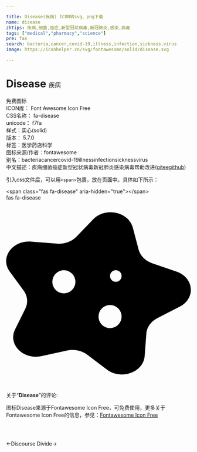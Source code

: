 ```yaml
---

title: Disease(疾病) ICON转svg、png下载
name: disease
zhTips: 疾病,细菌,癌症,新型冠状病毒,新冠肺炎,感染,病毒
tags: ["medical","pharmacy","science"]
pre: fas
search: bacteria,cancer,covid-19,illness,infection,sickness,virus
image: https://iconhelper.cn/svg/fontawesome/solid/disease.svg

---
```


# Disease  <small style="font-size: 60%;font-weight: 100">疾病</small>


<div class="detail-page">
<p>
<span><span class="badge-success badge">免费图标</span> </span>
<br/>
<span>
ICON库：
<span class="badge-secondary badge">Font Awesome Icon Free</span> 
</span>
<br/>
<span>
CSS名称：
<span class="badge-secondary badge">fa-disease</span> 
</span>
<br/>
<span>
unicode：
<span class="badge-secondary badge">f7fa</span> 
<copy-btn content='f7fa' btn-title=""></copy-btn>
<copy-btn :content='String.fromCodePoint(parseInt("f7fa", 16))' btn-title="复制U"></copy-btn>
</span><br/><span>样式：<span class="badge-light badge">实心(solid)</span></span>
<br/>
<span>
版本：
<span class="badge-secondary badge">5.7.0</span> 
</span><br/><span>标签：<span class="badge-light badge"><router-link to="/tags/medical.html">医学</router-link></span><span class="badge-light badge"><router-link to="/tags/pharmacy.html">药店</router-link></span><span class="badge-light badge"><router-link to="/tags/science.html">科学</router-link></span></span>
<br/>
<span>图标来源/作者：<span class="badge-light badge">fontawesome</span></span> 
<br/>
<span>别名：<span class="badge-light badge">bacteria</span><span class="badge-light badge">cancer</span><span class="badge-light badge">covid-19</span><span class="badge-light badge">illness</span><span class="badge-light badge">infection</span><span class="badge-light badge">sickness</span><span class="badge-light badge">virus</span></span><br/><span class="zh-detail">中文描述：<span class="badge-primary badge">疾病</span><span class="badge-primary badge">细菌</span><span class="badge-primary badge">癌症</span><span class="badge-primary badge">新型冠状病毒</span><span class="badge-primary badge">新冠肺炎</span><span class="badge-primary badge">感染</span><span class="badge-primary badge">病毒</span><span class="help-link"><span>帮助改进</span>(<a href="https://gitee.com/liuwave/icon-helper/edit/master/json/fontawesome/solid/disease.json" target="_blank" rel="noopener noreferrer">gitee</a><a href="https://github.com/liuwave/icon-helper/edit/master/json/fontawesome/solid/disease.json" target="_blank" rel="noopener noreferrer">github</a></span>)</span><br/>
</p>
</div>
<div class="alert alert-dark">
  <i class="fas fa-disease fa-xs"></i>
  <i class="fas fa-disease fa-sm"></i>
  <i class="fas fa-disease fa-lg"></i>
  <i class="fas fa-disease fa-2x"></i>
  <i class="fas fa-disease fa-3x"></i>
  <i class="fas fa-disease fa-5x"></i>
  <i class="fas fa-disease fa-7x"></i>
</div>
<div>
  <p>引入css文件后，可以用<code>&lt;span&gt;</code>包裹，放在页面中。具体如下所示：    
  </p>
  <div class="alert alert-primary" style="font-size: 14px">
    &lt;span class="fas fa-disease" aria-hidden="true"&gt;&lt;/span&gt;
    <copy-btn content='<span class="fas fa-disease" aria-hidden="true"></span>'></copy-btn>
  </div>
  <div class="alert alert-secondary">
    <i class="fas fa-disease"
    style="font-size: 24px"
    aria-hidden="true"></i> fas fa-disease
    <copy-btn content="fas fa-disease" btn-title="复制图标名称"></copy-btn>
  </div>
</div>
<div id="svg" class="svg-wrap">
<svg xmlns="http://www.w3.org/2000/svg" viewBox="0 0 512 512"><path d="M472.29 195.9l-67.06-23c-19.28-6.6-33.54-20.92-38.14-38.31l-16-60.45c-11.58-43.77-76.57-57.13-110-22.62L195 99.24c-13.26 13.71-33.54 20.93-54.2 19.31l-71.9-5.62c-52-4.07-86.93 44.89-59 82.84l38.54 52.42c11.08 15.07 12.82 33.86 4.64 50.24l-28.43 57C4 396.67 47.46 440.29 98.11 429.23l70-15.28c20.11-4.39 41.45 0 57.07 11.73l54.32 40.83c39.32 29.56 101 7.57 104.45-37.22l4.7-61.86c1.35-17.8 12.8-33.87 30.63-43l62-31.74c44.84-22.96 39.55-80.17-8.99-96.79zM160 256a32 32 0 1 1 32-32 32 32 0 0 1-32 32zm128 96a32 32 0 1 1 32-32 32 32 0 0 1-32 32zm16-128a16 16 0 1 1 16-16 16 16 0 0 1-16 16z"/></svg>
</div>
<detail full-name='fa-disease'></detail>
<div class="icon-detail__container">
<p>关于“<b>Disease</b>”的评论:</p>
</div>
<Vssue title="关于“Disease”的评论" />    
<div><p>图标Disease来源于Fontawesome Icon Free，可免费使用，更多关于  Fontawesome Icon Free的信息，参见：<a target="_blank" href="https://iconhelper.cn/fontawesome.html">Fontawesome Icon Free</a>
</p></div>

<div style="padding:2rem 0 " class="page-nav"><p class="inner"><span class="prev">←<router-link to="/icon/brands/discourse.html">Discourse</router-link></span> <span class="next"><router-link to="/icon/solid/divide.html">Divide</router-link>→</span></p></div>

